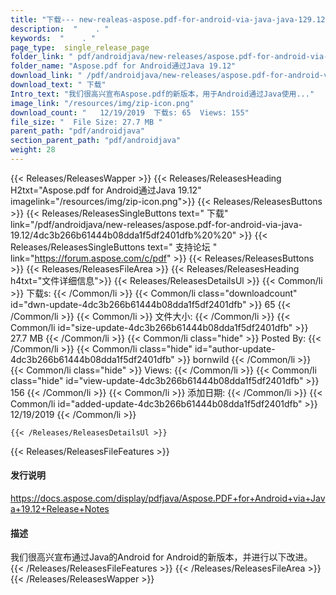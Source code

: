 ```yaml
---
title: "下载--- new-realeas-aspose.pdf-for-android-via-java-java-129.12。" 
description:  "    . " 
keywords:  "    . " 
page_type:  single_release_page
folder_link: " pdf/androidjava/new-releases/aspose.pdf-for-android-via-java-19.12/"
folder_name: "Aspose.pdf for Android通过Java 19.12"
download_link: " /pdf/androidjava/new-releases/aspose.pdf-for-android-via-java-19.12/4dc3b266b61444b08dda1f5df2401dfb"
download_text: " 下载"
Intro_text: "我们很高兴宣布Aspose.pdf的新版本，用于Android通过Java使用..."
image_link: "/resources/img/zip-icon.png"
download_count: "   12/19/2019  下载s: 65  Views: 155"
file_size: "  File Size: 27.7 MB "
parent_path: "pdf/androidjava"
section_parent_path: "pdf/androidjava"
weight: 28
---
```


{{< Releases/ReleasesWapper >}}
  {{< Releases/ReleasesHeading H2txt="Aspose.pdf for Android通过Java 19.12" imagelink="/resources/img/zip-icon.png">}}
  {{< Releases/ReleasesButtons >}}
    {{< Releases/ReleasesSingleButtons text=" 下载" link="/pdf/androidjava/new-releases/aspose.pdf-for-android-via-java-19.12/4dc3b266b61444b08dda1f5df2401dfb%20%20" >}}
    {{< Releases/ReleasesSingleButtons text=" 支持论坛 " link="https://forum.aspose.com/c/pdf" >}}
  {{< Releases/ReleasesButtons >}}
  {{< Releases/ReleasesFileArea >}}
    {{< Releases/ReleasesHeading h4txt="文件详细信息">}}
    {{< Releases/ReleasesDetailsUl >}}
            {{< Common/li  >}} 下载s: {{< /Common/li >}} 
      {{< Common/li class="downloadcount" id="dwn-update-4dc3b266b61444b08dda1f5df2401dfb" >}} 65 {{< /Common/li >}} 
      {{< Common/li  >}} 文件大小: {{< /Common/li >}} 
      {{< Common/li id="size-update-4dc3b266b61444b08dda1f5df2401dfb" >}} 27.7 MB {{< /Common/li >}} 
      {{< Common/li  class="hide" >}} Posted By: {{< /Common/li >}} 
      {{< Common/li class="hide" id="author-update-4dc3b266b61444b08dda1f5df2401dfb" >}} bornwild {{< /Common/li >}} 
      {{< Common/li class="hide"  >}} Views: {{< /Common/li >}} 
      {{< Common/li class="hide" id="view-update-4dc3b266b61444b08dda1f5df2401dfb" >}} 156 {{< /Common/li >}} 
      {{< Common/li  >}} 添加日期: {{< /Common/li >}} 
      {{< Common/li id="added-update-4dc3b266b61444b08dda1f5df2401dfb" >}} 12/19/2019 {{< /Common/li >}} 

    {{< /Releases/ReleasesDetailsUl >}}

  {{< Releases/ReleasesFileFeatures >}}
      <h4>发行说明</h4><div><a href="https://docs.aspose.com/display/pdfjava/Aspose.PDF+for+Android+via+Java+19.12+Release+Notes">https://docs.aspose.com/display/pdfjava/Aspose.PDF+for+Android+via+Java+19.12+Release+Notes</a></div><h4>描述</h4><div class="HTMLDescription">我们很高兴宣布通过Java的Android for Android的新版本，并进行以下改进。</div>
  {{< /Releases/ReleasesFileFeatures >}}
 {{< /Releases/ReleasesFileArea >}}
{{< /Releases/ReleasesWapper >}}


